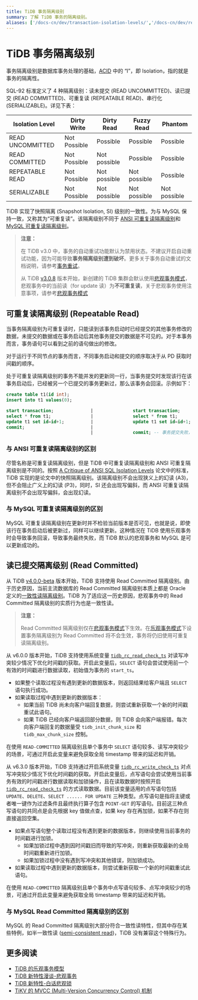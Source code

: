 ```yaml
---
title: TiDB 事务隔离级别
summary: 了解 TiDB 事务的隔离级别。
aliases: ['/docs-cn/dev/transaction-isolation-levels/','/docs-cn/dev/reference/transactions/transaction-isolation/']
---
```


# TiDB 事务隔离级别

事务隔离级别是数据库事务处理的基础，[ACID](/glossary.md#acid) 中的 “I”，即 Isolation，指的就是事务的隔离性。

SQL-92 标准定义了 4 种隔离级别：读未提交 (READ UNCOMMITTED)、读已提交 (READ COMMITTED)、可重复读 (REPEATABLE READ)、串行化 (SERIALIZABLE)。详见下表：

| Isolation Level  | Dirty Write  | Dirty Read   | Fuzzy Read   | Phantom      |
| ---------------- | ------------ | ------------ | ------------ | ------------ |
| READ UNCOMMITTED | Not Possible | Possible     | Possible     | Possible     |
| READ COMMITTED   | Not Possible | Not possible | Possible     | Possible     |
| REPEATABLE READ  | Not Possible | Not possible | Not possible | Possible     |
| SERIALIZABLE     | Not Possible | Not possible | Not possible | Not possible |

TiDB 实现了快照隔离 (Snapshot Isolation, SI) 级别的一致性。为与 MySQL 保持一致，又称其为“可重复读”。该隔离级别不同于 [ANSI 可重复读隔离级别](#与-ansi-可重复读隔离级别的区别)和 [MySQL 可重复读隔离级别](#与-mysql-可重复读隔离级别的区别)。

> **注意：**
>
> 在 TiDB v3.0 中，事务的自动重试功能默认为禁用状态。不建议开启自动重试功能，因为可能导致**事务隔离级别遭到破坏**。更多关于事务自动重试的文档说明，请参考[事务重试](/optimistic-transaction.md#重试机制)。
>
> 从 TiDB [v3.0.8](/releases/release-3.0.8.md#tidb) 版本开始，新创建的 TiDB 集群会默认使用[悲观事务模式](/pessimistic-transaction.md)，悲观事务中的当前读（for update 读）为**不可重复读**，关于悲观事务使用注意事项，请参考[悲观事务模式](/pessimistic-transaction.md)

## 可重复读隔离级别 (Repeatable Read)

当事务隔离级别为可重复读时，只能读到该事务启动时已经提交的其他事务修改的数据，未提交的数据或在事务启动后其他事务提交的数据是不可见的。对于本事务而言，事务语句可以看到之前的语句做出的修改。

对于运行于不同节点的事务而言，不同事务启动和提交的顺序取决于从 PD 获取时间戳的顺序。

处于可重复读隔离级别的事务不能并发的更新同一行，当事务提交时发现该行在该事务启动后，已经被另一个已提交的事务更新过，那么该事务会回滚。示例如下：

```sql
create table t1(id int);
insert into t1 values(0);

start transaction;              |               start transaction;
select * from t1;               |               select * from t1;
update t1 set id=id+1;          |               update t1 set id=id+1; -- 如果使用悲观事务，则后一个执行的 update 语句会等锁，直到持有锁的事务提交或者回滚释放行锁。
commit;                         |
                                |               commit; -- 事务提交失败，回滚。如果使用悲观事务，可以提交成功。
```

### 与 ANSI 可重复读隔离级别的区别

尽管名称是可重复读隔离级别，但是 TiDB 中可重复读隔离级别和 ANSI 可重复隔离级别是不同的。按照 [A Critique of ANSI SQL Isolation Levels](https://www.microsoft.com/en-us/research/wp-content/uploads/2016/02/tr-95-51.pdf) 论文中的标准，TiDB 实现的是论文中的快照隔离级别。该隔离级别不会出现狭义上的幻读 (A3)，但不会阻止广义上的幻读 (P3)，同时，SI 还会出现写偏斜，而 ANSI 可重复读隔离级别不会出现写偏斜，会出现幻读。

### 与 MySQL 可重复读隔离级别的区别

MySQL 可重复读隔离级别在更新时并不检验当前版本是否可见，也就是说，即使该行在事务启动后被更新过，同样可以继续更新。这种情况在 TiDB 使用乐观事务时会导致事务回滚，导致事务最终失败，而 TiDB 默认的悲观事务和 MySQL 是可以更新成功的。

## 读已提交隔离级别 (Read Committed)

从 TiDB [v4.0.0-beta](/releases/release-4.0.0-beta.md#tidb) 版本开始，TiDB 支持使用 Read Committed 隔离级别。由于历史原因，当前主流数据库的 Read Committed 隔离级别本质上都是 Oracle 定义的[一致性读隔离级别](https://docs.oracle.com/cd/B19306_01/server.102/b14220/consist.htm)。TiDB 为了适应这一历史原因，悲观事务中的 Read Committed 隔离级别的实质行为也是一致性读。

> **注意：**
>
> Read Committed 隔离级别仅在[悲观事务模式](/pessimistic-transaction.md)下生效。在[乐观事务模式](/optimistic-transaction.md)下设置事务隔离级别为 Read Committed 将不会生效，事务将仍旧使用可重复读隔离级别。

从 v6.0.0 版本开始，TiDB 支持使用系统变量 [`tidb_rc_read_check_ts`](/system-variables.md#tidb_rc_read_check_ts-从-v600-版本开始引入) 对读写冲突较少情况下优化时间戳的获取。开启此变量后，`SELECT` 语句会尝试使用前一个有效的时间戳进行数据读取，初始值为事务的 `start_ts`。

- 如果整个读取过程没有遇到更新的数据版本，则返回结果给客户端且 `SELECT` 语句执行成功。
- 如果读取过程中遇到更新的数据版本：
    - 如果当前 TiDB 尚未向客户端回复数据，则尝试重新获取一个新的时间戳重试此语句。
    - 如果 TiDB 已经向客户端返回部分数据，则 TiDB 会向客户端报错。每次向客户端回复的数据量受 `tidb_init_chunk_size` 和 `tidb_max_chunk_size` 控制。

在使用 `READ-COMMITTED` 隔离级别且单个事务中 `SELECT` 语句较多、读写冲突较少的场景，可通过开启此变量来避免获取全局 timestamp 带来的延迟和开销。

从 v6.3.0 版本开始，TiDB 支持通过开启系统变量 [`tidb_rc_write_check_ts`](/system-variables.md#tidb_rc_write_check_ts-从-v630-版本开始引入) 对点写冲突较少情况下优化时间戳的获取。开启此变量后，点写语句会尝试使用当前事务有效的时间戳进行数据读取和加锁操作，且在读取数据时按照开启 [`tidb_rc_read_check_ts`](/system-variables.md#tidb_rc_read_check_ts-从-v600-版本开始引入) 的方式读取数据。目前该变量适用的点写语句包括 `UPDATE`、`DELETE`、`SELECT ...... FOR UPDATE` 三种类型。点写语句是指将主键或者唯一键作为过滤条件且最终执行算子包含 `POINT-GET` 的写语句。目前这三种点写语句的共同点是会先根据 key 值做点查，如果 key 存在再加锁，如果不存在则直接返回空集。

- 如果点写语句整个读取过程没有遇到更新的数据版本，则继续使用当前事务的时间戳进行加锁。
    - 如果加锁过程中遇到因时间戳旧而导致的写冲突，则重新获取最新的全局时间戳重新进行加锁。
    - 如果加锁过程中没有遇到写冲突和其他错误，则加锁成功。
- 如果读取过程中遇到更新的数据版本，则尝试重新获取一个新的时间戳重试此语句。
 
在使用 `READ-COMMITTED` 隔离级别且单个事务中点写语句较多、点写冲突较少的场景，可通过开启此变量来避免获取全局 timestamp 带来的延迟和开销。

### 与 MySQL Read Committed 隔离级别的区别

MySQL 的 Read Committed 隔离级别大部分符合一致性读特性，但其中存在某些特例，如半一致性读 ([semi-consistent read](https://dev.mysql.com/doc/refman/8.0/en/innodb-transaction-isolation-levels.html))，TiDB 没有兼容这个特殊行为。

## 更多阅读

- [TiDB 的乐观事务模型](https://pingcap.com/blog-cn/best-practice-optimistic-transaction/)
- [TiDB 新特性漫谈-悲观事务](https://pingcap.com/blog-cn/pessimistic-transaction-the-new-features-of-tidb/)
- [TiDB 新特性-白话悲观锁](https://pingcap.com/blog-cn/tidb-4.0-pessimistic-lock/)
- [TiKV 的 MVCC (Multi-Version Concurrency Control) 机制](https://pingcap.com/blog-cn/mvcc-in-tikv/)
